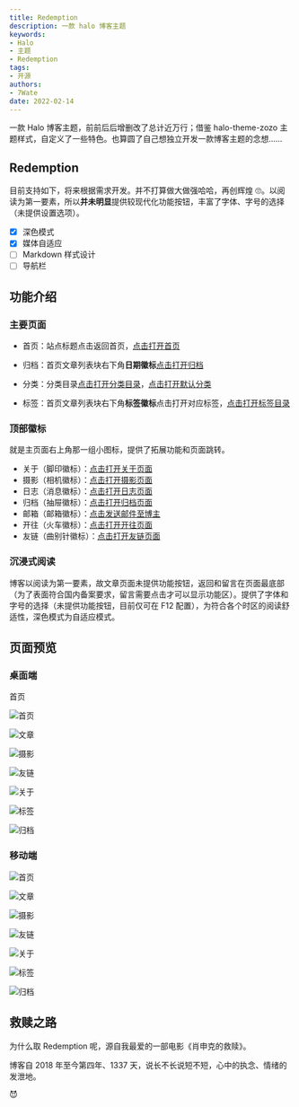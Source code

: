 ```yaml
---
title: Redemption
description: 一款 halo 博客主题
keywords:
- Halo
- 主题
- Redemption
tags: 
- 开源
authors:
- 7Wate
date: 2022-02-14
---
```



一款 Halo 博客主题，前前后后增删改了总计近万行；借鉴 halo-theme-zozo 主题样式，自定义了一些特色。也算圆了自己想独立开发一款博客主题的念想……

## Redemption

目前支持如下，将来根据需求开发。并不打算做大做强哈哈，再创辉煌 🙄。以阅读为第一要素，所以**并未明显**提供较现代化功能按钮，丰富了字体、字号的选择（未提供设置选项）。

- [x] 深色模式
- [x] 媒体自适应
- [ ] Markdown 样式设计
- [ ] 导航栏

## 功能介绍

### 主要页面

- 首页：站点标题点击返回首页，[点击打开首页](https://blog.7wate.com/)
- 归档：首页文章列表块右下角**日期徽标**[点击打开归档](https://blog.7wate.com/archives)

- 分类：分类目录[点击打开分类目录](https://blog.7wate.com/categories)，[点击打开默认分类](https://blog.7wate.com/categories/default)
- 标签：首页文章列表块右下角**标签徽标**点击打开对应标签，[点击打开标签目录](https://blog.7wate.com/tags)

### 顶部徽标

就是主页面右上角那一组小图标，提供了拓展功能和页面跳转。

- 关于（脚印徽标）：[点击打开关于页面](https://blog.7wate.com/about)
- 摄影（相机徽标）：[点击打开摄影页面](https://blog.7wate.com/photos)
- 日志（消息徽标）：[点击打开日志页面](https://blog.7wate.com/journals)
- 归档（抽屉徽标）：[点击打开归档页面](https://blog.7wate.com/archives)
- 邮箱（邮箱徽标）：[点击发送邮件至博主](mailto:admin@7wate.com)
- 开往（火车徽标）：[点击打开开往页面](https://travellings.link/)
- 友链（曲别针徽标）：[点击打开友链页面](https://blog.7wate.com/links)

### 沉浸式阅读

博客以阅读为第一要素，故文章页面未提供功能按钮，返回和留言在页面最底部（为了表面符合国内备案要求，留言需要点击才可以显示功能区）。提供了字体和字号的选择（未提供功能按钮，目前仅可在 F12 配置），为符合各个时区的阅读舒适性，深色模式为自适应模式。

## 页面预览

### 桌面端

首页

![首页](https://static.7wate.com/img/2022/02/14/20979ad9816a7.png)

![文章](https://static.7wate.com/img/2022/02/14/997eeaade1cee.png)

![摄影](https://static.7wate.com/img/2022/02/14/5e0deba74c2de.png)

![友链](https://static.7wate.com/img/2022/02/14/f0e6fd81ab6ee.png)

![关于](https://static.7wate.com/img/2022/02/14/4ff81d2ff6c41.png)

![标签](https://static.7wate.com/img/2022/02/14/7e5eb923a73ef.png)

![归档](https://static.7wate.com/img/2022/02/14/2f34a0c398019.png)

### 移动端

![首页](https://static.7wate.com/img/2022/02/14/c5960f8c36bf1.png)

![文章](https://static.7wate.com/img/2022/02/14/d74969b5ae7c5.png)

![摄影](https://static.7wate.com/img/2022/02/14/1e2c0eb5ae3b3.png)

![友链](https://static.7wate.com/img/2022/02/14/fa3184353ef7d.png)

![关于](https://static.7wate.com/img/2022/02/14/cf59567288679.png)

![标签](https://static.7wate.com/img/2022/02/14/0ceea0590e03e.png)

![归档](https://static.7wate.com/img/2022/02/14/eda9652d838ed.png)

## 救赎之路

为什么取 Redemption 呢，源自我最爱的一部电影《肖申克的救赎》。

博客自 2018 年至今第四年、1337 天，说长不长说短不短，心中的执念、情绪的发泄地。

😈
